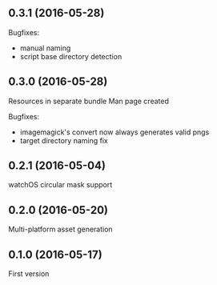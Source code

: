 ## 0.3.1 (2016-05-28)

Bugfixes:
  - manual naming
  - script base directory detection


## 0.3.0 (2016-05-28)

Resources in separate bundle
Man page created

Bugfixes:
  - imagemagick's convert now always generates valid pngs
  - target directory naming fix


## 0.2.1 (2016-05-04)

watchOS circular mask support


## 0.2.0 (2016-05-20)

Multi-platform asset generation


## 0.1.0 (2016-05-17)

First version

